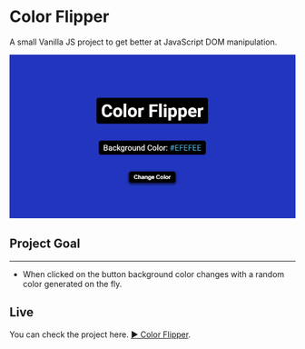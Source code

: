 # Color Flipper

A small Vanilla JS project to get better at JavaScript DOM manipulation.

![Color Flipper](01-color-flipper.png)

## Project Goal

---

- When clicked on the button background color changes with a random color generated on the fly.

## Live

You can check the project here. [▶ Color Flipper]().
